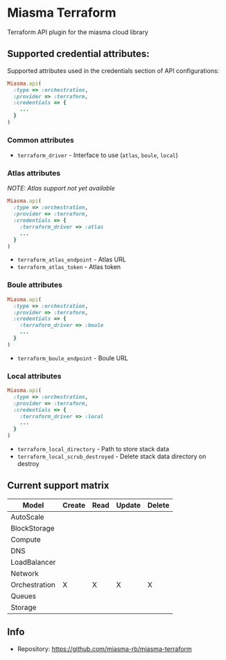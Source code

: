 # Miasma Terraform

Terraform API plugin for the miasma cloud library

## Supported credential attributes:

Supported attributes used in the credentials section of API
configurations:

```ruby
Miasma.api(
  :type => :orchestration,
  :provider => :terraform,
  :credentials => {
    ...
  }
)
```

### Common attributes

* `terraform_driver` - Interface to use (`atlas`, `boule`, `local`)

### Atlas attributes

_NOTE: Atlas support not yet available_

```ruby
Miasma.api(
  :type => :orchestration,
  :provider => :terraform,
  :credentials => {
    :terraform_driver => :atlas
    ...
  }
)
```

* `terraform_atlas_endpoint` - Atlas URL
* `terraform_atlas_token` - Atlas token

### Boule attributes

```ruby
Miasma.api(
  :type => :orchestration,
  :provider => :terraform,
  :credentials => {
    :terraform_driver => :boule
    ...
  }
)
```

* `terraform_boule_endpoint` - Boule URL

### Local attributes

```ruby
Miasma.api(
  :type => :orchestration,
  :provider => :terraform,
  :credentials => {
    :terraform_driver => :local
    ...
  }
)
```

* `terraform_local_directory` - Path to store stack data
* `terraform_local_scrub_destroyed` - Delete stack data directory on destroy

## Current support matrix

|Model         |Create|Read|Update|Delete|
|--------------|------|----|------|------|
|AutoScale     |      |    |      |      |
|BlockStorage  |      |    |      |      |
|Compute       |      |    |      |      |
|DNS           |      |    |      |      |
|LoadBalancer  |      |    |      |      |
|Network       |      |    |      |      |
|Orchestration |  X   | X  |  X   |  X   |
|Queues        |      |    |      |      |
|Storage       |      |    |      |      |

## Info
* Repository: https://github.com/miasma-rb/miasma-terraform
